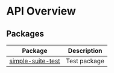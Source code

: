 <!-- Front Matter! -->

# API Overview

## Packages

| Package | Description |
| --- | --- |
| [simple-suite-test](./simple-suite-test) | Test package |
